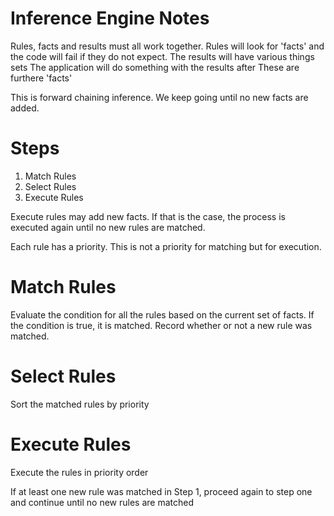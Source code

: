 Inference Engine Notes
====

Rules, facts and results must all work together.
Rules will look for 'facts' and the code will fail if they do not expect.
The results will have various things sets
The application will do something with the results after
These are furthere 'facts'

This is forward chaining inference.
We keep going until no new facts are added.

Steps 
==

1. Match Rules
2. Select Rules
3. Execute Rules

Execute rules may add new facts.  If that is the case, the process is executed again until no new rules are matched.

Each rule has a priority.  This is not a priority for matching but for execution.

Match Rules
==
Evaluate the condition for all the rules based on the current set of facts.
If the condition is true, it is matched.
Record whether or not a new rule was matched.

Select Rules
==
Sort the matched rules by priority

Execute Rules
==
Execute the rules in priority order

If at least one new rule was matched in Step 1, proceed again to step one and continue until no new rules are matched